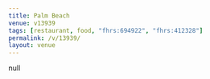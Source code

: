 ```yaml
---
title: Palm Beach
venue: v13939
tags: [restaurant, food, "fhrs:694922", "fhrs:412328"]
permalink: /v/13939/
layout: venue
---
```

null